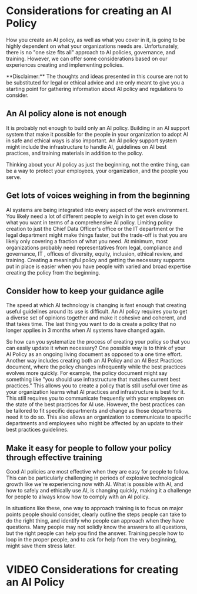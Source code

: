 

# Considerations for creating an AI Policy

How you create an AI policy, as well as what you cover in it, is going to be highly dependent on what your organizations needs are. Unfortunately, there is no "one size fits all" approach to AI policies, governance, and training. However, we can offer some considerations based on our experiences creating and implementing policies.

<div class = disclaimer>
**Disclaimer:** The thoughts and ideas presented in this course are not to be substituted for legal or ethical advice and are only meant to give you a starting point for gathering information about AI policy and regulations to consider.
</div>

## An AI policy alone is not enough

It is probably not enough to build only an AI policy. Building in an AI support system that make it possible for the people in your organization to adopt AI in safe and ethical ways is also important. An AI policy support system might include the infrastructure to handle AI, guidelines on AI best practices, and training materials in addition to the policy. 

Thinking about your AI policy as just the beginning, not the entire thing, can be a way to protect your employees, your organization, and the people you serve.

## Get lots of voices weighing in from the beginning

AI systems are being integrated into every aspect of the work environment. You likely need a lot of different people to weigh in to get even close to what you want in terms of a comprehensive AI policy. Limiting policy creation to just the Chief Data Officer's office or the IT department or the legal department might make things faster, but the trade-off is that you are likely only covering a fraction of what you need. At minimum, most organizations probably need representatives from legal, compliance and governance, IT , offices of diversity, equity, inclusion, ethical review, and training. Creating a meaningful policy and getting the necessary supports put in place is easier when you have people with varied and broad expertise creating the policy from the beginning.

## Consider how to keep your guidance agile

The speed at which AI technology is changing is fast enough that creating useful guidelines around its use is difficult. An AI policy requires you to get a diverse set of opinions together and make it cohesive and coherent, and that takes time. The last thing you want to do is create a policy that no longer applies in 3 months when AI systems have changed again.

So how can you systematize the process of creating your policy so that you can easily update it when necessary? One possible way is to think of your AI Policy as an ongoing living document as opposed to a one time effort. Another way includes creating both an AI Policy and an AI Best Practices document, where the policy changes infrequently while the best practices evolves more quickly. For example, the policy document might say something like "you should use infrastructure that matches current best practices." This allows you to create a policy that is still useful over time as your organization learns what AI practices and infrastructure is best for it. This still requires you to communicate frequently with your employees on the state of the best practices for AI use. However, the best practices can be tailored to fit specific departments and change as those departments need it to do so. This also allows an organization to communicate to specific departments and employees who might be affected by an update to their best practices guidelines.

## Make it easy for people to follow your policy through effective training

Good AI policies are most effective when they are easy for people to follow. This can be particularly challenging in periods of explosive technological growth like we're experiencing now with AI. What is possible with AI, and how to safely and ethically use AI, is changing quickly, making it a challenge for people to always know how to comply with an AI policy.

In situations like these, one way to approach training is to focus on major points people should consider, clearly outline the steps people can take to do the right thing, and identify who people can approach when they have questions. Many people may not solidly know the answers to all questions, but the right people can help you find the answer. Training people how to loop in the proper people, and to ask for help from the very beginning, might save them stress later. 

# VIDEO Considerations for creating an AI Policy
